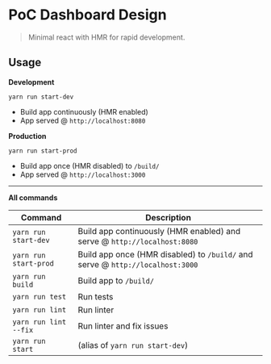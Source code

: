 # PoC Dashboard Design

> Minimal react with HMR for rapid development.

## Usage

**Development**

`yarn run start-dev`

- Build app continuously (HMR enabled)
- App served @ `http://localhost:8080`

**Production**

`yarn run start-prod`

- Build app once (HMR disabled) to `/build/`
- App served @ `http://localhost:3000`

---

**All commands**

| Command               | Description                                                                    |
| --------------------- | ------------------------------------------------------------------------------ |
| `yarn run start-dev`  | Build app continuously (HMR enabled) and serve @ `http://localhost:8080`       |
| `yarn run start-prod` | Build app once (HMR disabled) to `/build/` and serve @ `http://localhost:3000` |
| `yarn run build`      | Build app to `/build/`                                                         |
| `yarn run test`       | Run tests                                                                      |
| `yarn run lint`       | Run linter                                                                     |
| `yarn run lint --fix` | Run linter and fix issues                                                      |
| `yarn run start`      | (alias of `yarn run start-dev`)                                                |
